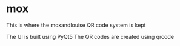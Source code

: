 # mox
This is where the moxandlouise QR code system is kept

The UI is built using PyQt5
The QR codes are created using qrcode